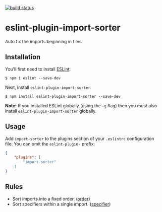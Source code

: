 [![build status](https://travis-ci.org/fengkfengk/eslint-plugin-import-sorter.svg?branch=master)](https://travis-ci.org/fengkfengk/eslint-plugin-import-sorter)

# eslint-plugin-import-sorter

Auto fix the imports beginning in files.

## Installation

You'll first need to install [ESLint](http://eslint.org):

```
$ npm i eslint --save-dev
```

Next, install `eslint-plugin-import-sorter`:

```
$ npm install eslint-plugin-import-sorter --save-dev
```

**Note:** If you installed ESLint globally (using the `-g` flag) then you must also install `eslint-plugin-import-sorter` globally.

## Usage

Add `import-sorter` to the plugins section of your `.eslintrc` configuration file. You can omit the `eslint-plugin-` prefix:

```json
{
    "plugins": [
        "import-sorter"
    ]
}
````

## Rules 

* Sort imports into a fixed order. ([order](https://github.com/fengkfengk/eslint-plugin-import-sorter/tree/master/docs/order.md]))
* Sort specifiers within a single import. ([specifier](https://github.com/fengkfengk/eslint-plugin-import-sorter/tree/master/docs/specifier.md))
